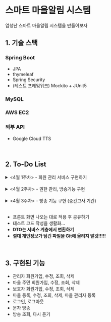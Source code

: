 # 스마트 마을알림 시스템
엄청난 스마트 마을알림 시스템을 만들어보자
<br>

## 1. 기술 스택
### Spring Boot
- JPA
- thymeleaf
- Spring Security
- (테스트 프레임워크) Mockito + JUnit5
### MySQL
### AWS EC2
### 외부 API
- Google Cloud TTS

<br>

## 2. To-Do List
<details>
   <summary> <4월 1주차> - 회원 관리 서비스 구현하기 </summary>
   <br>

    ===== 완료 =====
    1. 마을 주민, 관리자, 마을에 대한 기본적인 CRUD

    2. 마을 관리자 등록 및 관리 기능 구현
        - 중복해서 등록 및 출력되는 문제 해결 필요
        - 마을 관리자를 삭제 시 관리자 계정도 삭제할 것인가?

    3. 마을 주민을 관리자로 등록할 수 있도록 하기
        - 등록 시 마을 주민 정보를 이용해 관리자 계정을 생성함

    4. 입력 폼 데이터 검증 
        - 회원가입 시 아이디, 전화번호 중복 검증은 좀 더 알아보기 (AJAX를 써야하는지?)
        - 프론트 단 검증은 나중에 생각하고 서버 단에서 할 수 있는 오브젝트 에러 넘기기

    5. 보호자와 마을 주민 연결

    6. 마을 추가 시 지역을 selectbox로 선택할 수 있도록 구현하기

    7. 주민 회원가입시 마을 선택할 수 있도록 구현하기

    8. 관제 사이트에 대한 로그인, 로그아웃, 권한 관리 기능 구현
        - 제일 어려웠는데 어떻게 잘 해결이 되었다 :D
        - 관제 사이트, 마을 주민 사이트, 보호자 사이트 총 3개의 Config 이용하도록
        - 권한에 맞는 기능 접근은 차차 하는 것으로

    9. 에러처리 페이지 추가 (403, 404, 500 등)
        - 관리자에서 주민으로 넘어가는거는 정상적으로 되는데 주민에서 관리자로 넘어가면 안됨 (로그인 페이지로 넘기도록 조치함)

    + AWS 배포해서 팀원이랑 공유하기

    ===== 미완료 =====
    1. 검색 기능에 옵션 추가 (마을별, 지역별 검색 등)
        - 동적 쿼리도 공부하기
        - 고급 검색이 굳이 필요한가 싶기는 함. 화면 구상에 따라 필요하면 만들 것
</details>

<br>

<details>
    <summary> <4월 2주차> - 권한 관리, 방송기능 구현 </summary>
    <br>

    ===== 완료 =====
    1. TTS 서버와 연동 -> Google Cloud TTS 사용
        - 1달에 백만자 무료사용

    2. 음성 파일 저장 폴더 체계화 (날짜별 분류..) 
        - /storage/2022/04/12/test.mp3

    3. 방송 목록 조회 기능 구현

    4. 서버에 저장된 방송 불러오기 기능 구현
        - src 내 resources 폴더 안에다 넣으면 동적으로 생성 이후 접근이 안됨. 
        - 외부 디렉토리 (프로젝트 경로)에 storage 디텍토리 만들고 거기 안에다 동적으로 생성 및 접근하도록 함

    5. 문자 방송 기능 구현
        - 방송 타입(일반, 재난) 선택 기능 나중에 추가하기

    6. 부트스트랩 템플릿 적용 및 테스트
        - 정적 파일은 캐싱해 사용하도록 설정 (기간:1달)
    
    7. 방송 삭제 기능 구현
        - 방송 목록에서 삭제할 때 방송 파일도 같이 삭제

    + 단뒤 테스트 작성 및 코드 리팩토링, 주석 달기

</details>

<br>

<details>
    <summary> <4월 3주차> - 방송 기능 구현 (중간고사 기간) </summary>
    <br>

    ===== 완료 =====
    1. 문자 방송 내 재난 방송 기능 추가
        - 방송 목록에서 재난방송은 강조해서 보이도록 함.

    ===== 미완료 =====
    1. 마을 별 방송 검색 기능 만들기

    2. 음성 방송 기능 구현 
        - 웹에서 마이크 사용하는거 알아보기


</details>

<br>

+ 프론트 화면 나오는 대로 적용 후 공유하기
+ 테스트 코드 작성을 생활화...
+ **DTO는 서비스 계층에서 변환하기**
+ **절대 개인정보가 담긴 파일을 Git에 올리지 말것!!!!!**

<br>
   
## 3. 구현된 기능
- 관리자 회원가입, 수정, 조회, 삭제 <br>
- 마을 주민 회원가입, 수정, 조회, 삭제 <br>
- 보호자 회원가입, 수정, 조회, 삭제 <br>
- 마을 등록, 수정, 조회, 삭제, 마을 관리자 등록 <br>
- 로그인, 로그아웃 <br>
- 문자 방송 <br>
- 방송 조회, 다시 듣기
